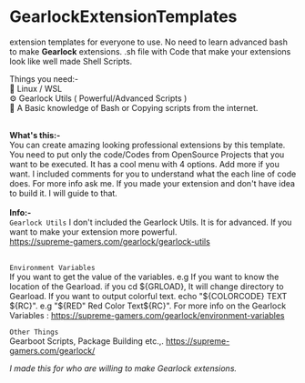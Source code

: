 # GearlockExtensionTemplates

extension templates for everyone to use. No need to learn advanced bash to make **Gearlock** extensions. .sh file with Code that make your extensions look like well made Shell Scripts.

Things you need:-<br>
:penguin: Linux / WSL<br>
:gear: Gearlock Utils ( Powerful/Advanced Scripts )<br>
:blue_book: A Basic knowledge of Bash or Copying scripts from the internet.<br><br>

**What's this:-**<br>
You can create amazing looking professional extensions by this template. You need to put only the code/Codes from OpenSource Projects that you want to be executed. It has a cool menu with 4 options. Add more if you want. I included comments for you to understand what the each line of code does. For more info ask me. If you made your extension and don't have idea to build it. I will guide to that. 
<br>
<br>
**Info:-**<br>
`Gearlock Utils`
I don't included the Gearlock Utils. It is for advanced. If you want to make your extension more powerful.<br> 
https://supreme-gamers.com/gearlock/gearlock-utils
<br><br>

`Environment Variables`<br>
If you want to get the value of the variables. e.g If you want to know the location of the Gearload. if you cd ${GRLOAD}, It will change directory to Gearload. If you want to output colorful text. echo "${COLORCODE} TEXT ${RC}". e.g "${RED" Red Color Text${RC}". For more info on the Gearlock Variables :
https://supreme-gamers.com/gearlock/environment-variables

`Other Things`<br>
Gearboot Scripts, Package Building etc.,.
https://supreme-gamers.com/gearlock/

*I made this for who are willing to make Gearlock extensions.*
